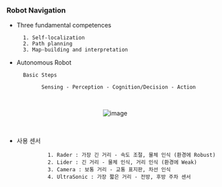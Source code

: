 ### Robot Navigation

- Three fundamental competences

        1. Self-localization
        2. Path planning
        3. Map-building and interpretation

- Autonomous Robot 

        Basic Steps
        
              Sensing - Perception - Cognition/Decision - Action

<div align=center>

<br>
  
![image](https://user-images.githubusercontent.com/59076451/132133228-a0713667-d9f0-413a-bea1-c9bcba1fdd48.png)
  
</div>  

<br>

- 사용 센서

                1. Rader : 가장 긴 거리 - 속도 조절, 물체 인식 (환경에 Robust)
                2. Lider : 긴 거리 - 물체 인식, 거리 인식 (환경에 Weak)
                3. Camera : 보통 거리 - 교통 표지판, 차선 인식
                4. UltraSonic : 가장 짧은 거리 - 전방, 후방 주차 센서




